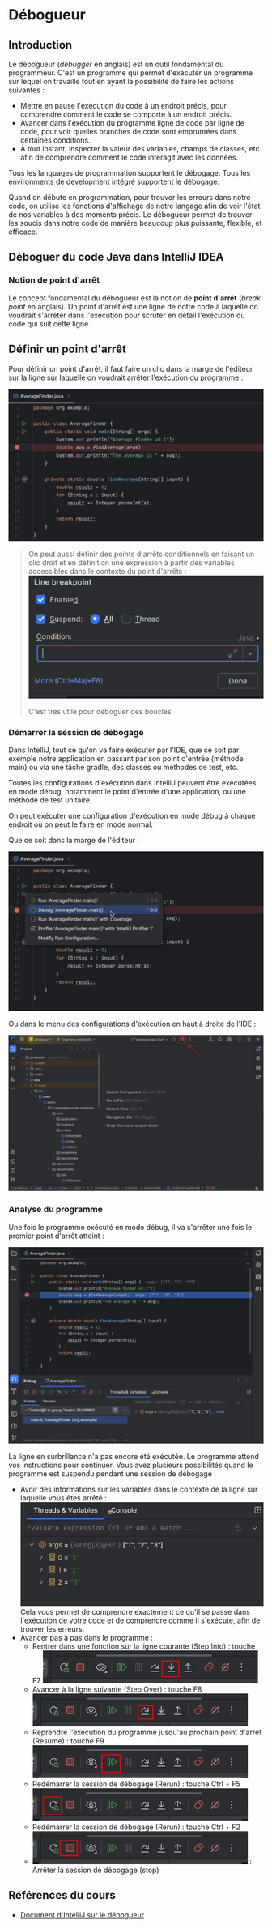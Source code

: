 # Débogueur

## Introduction

Le débogueur (*debugger* en anglais) est un outil fondamental du programmeur. C'est un programme qui permet d'exécuter un programme sur lequel on travaille tout en ayant la possibilité de faire les actions suivantes : 

- Mettre en pause l'exécution du code à un endroit précis, pour comprendre comment le code se comporte à un endroit précis.
- Avancer dans l'exécution du programme ligne de code par ligne de code, pour voir quelles branches de code sont empruntées dans certaines conditions.
- À tout instant, inspecter la valeur des variables, champs de classes, etc afin de comprendre comment le code interagit avec les données.

Tous les languages de programmation supportent le débogage. Tous les environments de development intégré supportent le débogage.

Quand on débute en programmation, pour trouver les erreurs dans notre code, on utilise les fonctions d'affichage de notre langage afin de voir l'état de nos variables à des moments précis. Le débogueur permet de trouver les soucis dans notre code de manière beaucoup plus puissante, flexible, et efficace.

## Déboguer du code Java dans IntelliJ IDEA

### Notion de point d'arrêt

Le concept fondamental du débogueur est la notion de **point d'arrêt** (*break point* en anglais). Un point d'arrêt est une ligne de notre code à laquelle on voudrait s'arrêter dans l'exécution pour scruter en détail l'exécution du code qui suit cette ligne.

## Définir un point d'arrêt

Pour définir un point d'arrêt, il faut faire un clic dans la marge de l'éditeur sur la ligne sur laquelle on voudrait arrêter l'exécution du programme : 

![](../_images/debug_line_breakpoint_dark.png)

> On peut aussi définir des points d'arrêts conditionnels en faisant un clic droit et en définition une expression à partir des variables accessibles dans le contexte du point d'arrêts :
> ![](../_images/condition_breakpoint.png)
> 
> C'est très utile pour déboguer des boucles

### Démarrer la session de débogage

Dans IntelliJ, tout ce qu'on va faire exécuter par l'IDE, que ce soit par exemple notre application en passant par son point d'entrée (méthode main) ou via une tâche gradle, des classes ou méthodes de test, etc.

Toutes les configurations d'exécution dans IntelliJ peuvent être exécutées en mode débug, notamment le point d'entrée d'une application, ou une méthode de test unitaire.

On peut exécuter une configuration d'exécution en mode débug à chaque endroit où on peut le faire en mode normal. 

Que ce soit dans la marge de l'éditeur : 

![](../_images/debug_gutter.png)

Ou dans le menu des configurations d'exécution en haut à droite de l'IDE : 

![](../_images/debug_run_config.jpg)

### Analyse du programme

Une fois le programme exécuté en mode débug, il va s'arrêter une fois le premier point d'arrêt atteint : 

![](../_images/debug_tutorial_tool_overview_dark.png)

La ligne en surbrillance n'a pas encore été exécutée. Le programme attend vos instructions pour continuer. Vous avez plusieurs possibilités quand le programme est suspendu pendant une session de débogage : 

- Avoir des informations sur les variables dans le contexte de la ligne sur laquelle vous êtes arrêté : 
![](../_images/debug_tutorial_analyzing_2_dark.png) Cela vous permet de comprendre exactement ce qu'il se passe dans l'exécution de votre code et de comprendre comme il s'exécute, afin de trouver les erreurs.
- Avancer pas à pas dans le programme :
  - Rentrer dans une fonction sur la ligne courante (Step Into) : touche <shortcut>F7</shortcut>
    ![](../_images/step_into.jpg)
  - Avancer à la ligne suivante (Step Over) : touche <shortcut>F8</shortcut>
    ![](../_images/step_over.jpg)
  - Reprendre l'exécution du programme jusqu'au prochain point d'arrêt (Resume) : touche <shortcut>F9</shortcut> 
    ![](../_images/resume.jpg)
  - Redémarrer la session de débogage (Rerun) : touche <shortcut>Ctrl + F5</shortcut>
  ![](../_images/restart.jpg)
  - Redémarrer la session de débogage (Rerun) : touche <shortcut>Ctrl + F2</shortcut>
  - ![](../_images/stop.jpg) : Arrêter la session de débogage (stop)

## Références du cours

- [Document d'IntelliJ sur le débogueur](https://www.jetbrains.com/help/idea/debugging-your-first-java-application.html#examining-code)